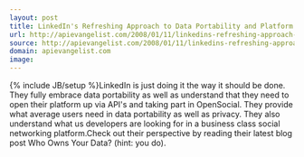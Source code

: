 ```yaml
---
layout: post
title: LinkedIn's Refreshing Approach to Data Portability and Platform Openess
url: http://apievangelist.com/2008/01/11/linkedins-refreshing-approach-to-data-portability-and-platform-openess/
source: http://apievangelist.com/2008/01/11/linkedins-refreshing-approach-to-data-portability-and-platform-openess/
domain: apievangelist.com
image: 
---
```

{% include JB/setup %}LinkedIn is just doing it the way it should be done.  They fully embrace data portability as well as understand that they need to open their platform up via API's and taking part in OpenSocial. They provide what average users need in data portability as well as privacy. They also understand what us developers are looking for in a business class social networking platform.Check out their perspective by reading their latest blog post Who Owns Your Data? (hint: you do).